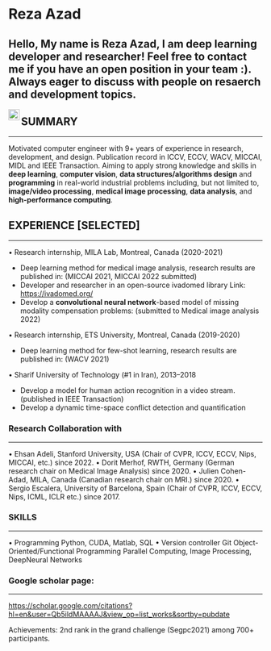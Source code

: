 # Reza Azad

## Hello, My name is Reza Azad, I am deep learning developer and researcher! Feel free to contact me if you have an open position in your team :). Always eager to discuss with people on resaerch and development topics.

<!-- <a href="https://twitter.com/MoeinHeidari2">
  <img align="left" alt="Moein Heidari | Twitter" width="22px" src="https://raw.githubusercontent.com/peterthehan/peterthehan/master/assets/twitter.svg" />
</a> -->
<a href="https://www.linkedin.com/in/reza-azad-37a652109/">
  <img align="left" alt="Moein's LinkedIn" width="22px" src="https://raw.githubusercontent.com/peterthehan/peterthehan/master/assets/linkedin.svg" />
</a>


## SUMMARY
------------
Motivated computer engineer with 9+ years of experience in research, development, and design. Publication record in ICCV, ECCV, WACV, MICCAI, MIDL and IEEE Transaction. Aiming to apply strong knowledge and skills in **deep learning**, **computer vision**, **data structures/algorithms design** and **programming** in real-world industrial problems including, but not limited to, **image/video processing**, **medical image processing**, **data analysis**, and **high-performance computing**.

## EXPERIENCE [SELECTED]
--------------------------
• Research internship, MILA Lab, Montreal, Canada (2020-2021)
 - Deep learning method for medical image analysis, research results are published in: 
 (MICCAI 2021, MICCAI 2022 submitted)
 - Developer and researcher in an open-source ivadomed library Link: https://ivadomed.org/ 
 - Develop a **convolutional neural network**-based model of missing modality compensation problems: 
 (submitted to Medical image analysis 2022)

• Research internship, ETS University, Montreal, Canada (2019-2020)
 - Deep learning method for few-shot learning, research results are published in: 
 (WACV 2021)

• Sharif University of Technology (#1 in Iran), 2013–2018
 - Develop a model for human action recognition in a video stream. 
 (published in IEEE Transaction)
 - Develop a dynamic time-space conflict detection and quantification 

### Research Collaboration with
-------
• Ehsan Adeli, Stanford University, USA (Chair of CVPR, ICCV, ECCV, Nips, MICCAI, etc.) since 2022.
• Dorit Merhof, RWTH, Germany (German research chair on Medical Image Analysis) since 2020.
• Julien Cohen-Adad, MILA, Canada (Canadian research chair on MRI.) since 2020.
• Sergio Escalera, University of Barcelona, Spain (Chair of CVPR, ICCV, ECCV, Nips, ICML, ICLR etc.) since 2017.

### SKILLS
-------
• Programming
 Python, CUDA, Matlab, SQL
• Version controller Git
 Object-Oriented/Functional Programming
 Parallel Computing, Image Processing, DeepNeural Networks

### Google scholar page:
-------------
https://scholar.google.com/citations?hl=en&user=Qb5ildMAAAAJ&view_op=list_works&sortby=pubdate

Achievements:
2nd rank in the grand challenge (Segpc2021) among 700+ participants.

